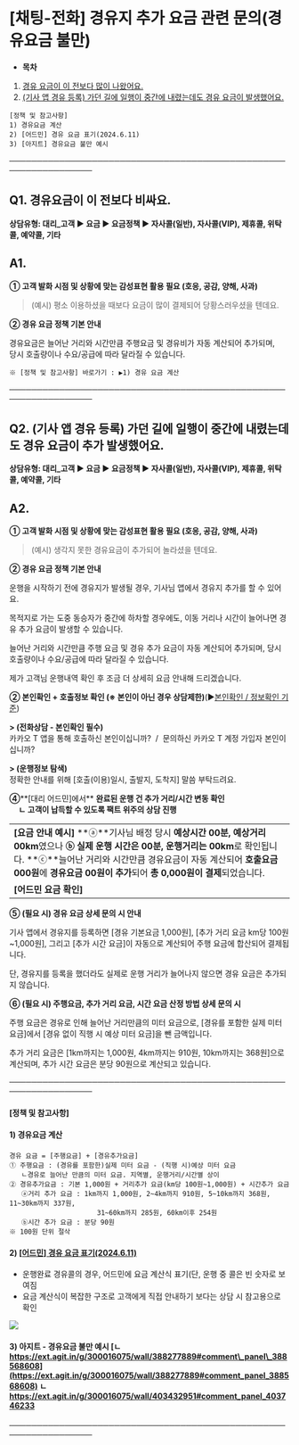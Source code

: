 # [채팅-전화]  경유지 추가 요금 관련 문의(경유요금 불만)

* **목차**

1. [경유 요금이 이 전보다 많이 나왔어요.](#01HQQDB826KTYW29DV3HH2AGQ9)
2. [(기사 앱 경유 등록) 가던 길에 일행이 중간에 내렸는데도 경유 요금이 발생했어요.](#01HXGMBCVRHN17PZZV69H87RV5)

```
[정책 및 참고사항]  
1) 경유요금 계산  
2) [어드민] 경유 요금 표기(2024.6.11)  
3) [아지트] 경유요금 불만 예시
```

─────────────────────────────────────────────────────────────────

**Q1. 경유요금이 이 전보다 비싸요.**
------------------------

**상담유형: **대리\_고객 ▶ 요금** **▶** **요금정책 ▶ 자사콜(일반), 자사콜(VIP), 제휴콜, 위탁콜, 예약콜, 기타****

**A1.**
-------

****① 고객 발화 시점 및 상황에 맞는 감성표현 활용 필요 (호응, 공감, 양해, 사과)****

> (예시) 평소 이용하셨을 때보다 요금이 많이 결제되어 당황스러우셨을 텐데요.

**② 경유 요금 정책 기본 안내**

경유요금은 늘어난 거리와 시간만큼 주행요금 및 경유비가 자동 계산되어 추가되며,  
당시 호출량이나 수요/공급에 따라 달라질 수 있습니다.

```
※ [정책 및 참고사항] 바로가기 : ▶1) 경유 요금 계산
```

─────────────────────────────────────────────────────────────────

**Q2. (기사 앱 경유 등록) 가던 길에 일행이 중간에 내렸는데도 경유 요금이 추가 발생했어요.**
---------------------------------------------------------

**상담유형: **대리\_고객 ▶ 요금** **▶** **요금정책 ▶ 자사콜(일반), 자사콜(VIP), 제휴콜, 위탁콜, 예약콜, 기타****

**A2.**
-------

****① 고객 발화 시점 및 상황에 맞는 감성표현 활용 필요 (호응, 공감, 양해, 사과)****

> (예시) 생각지 못한 경유요금이 추가되어 놀라셨을 텐데요.

**② 경유 요금 정책 기본 안내**

운행을 시작하기 전에 경유지가 발생될 경우, 기사님 앱에서 경유지 추가를 할 수 있어요.

목적지로 가는 도중 동승자가 중간에 하차할 경우에도, 이동 거리나 시간이 늘어나면 경유 추가 요금이 발생할 수 있습니다.

늘어난 거리와 시간만큼 주행 요금 및 경유 추가 요금이 자동 계산되어 추가되며, 당시 호출량이나 수요/공급에 따라 달라질 수 있습니다.

제가 고객님 운행내역 확인 후 조금 더 상세히 요금 안내해 드리겠습니다.

**② 본인확인 + 호출정보 확인 ****(※ 본인이 아닌 경우 상담제한)******(▶[본인확인 / 정보확인 기준](https://kakaomobilitysupport.zendesk.com/hc/ko/articles/42054092774553))

**> (전화상담 - 본인확인 필수)**  
카카오 T 앱을 통해 호출하신 본인이십니까?  /  문의하신 카카오 T 계정 가입자 본인이십니까?

**> (운행정보 탐색)**  
정확한 안내를 위해 [호출(이용)일시, 출발지, 도착지] 말씀 부탁드려요.

**④****[대리 어드민]에서** **완료된 운행 건 추가 거리/시간 변동 확인  
     ㄴ 고객이 납득할 수 있도록 팩트 위주의 상담 진행**

|  |
| --- |
| **[요금 안내 예시]**  **ⓐ**기사님 배정 당시 **예상시간 00분, 예상거리 00km**였으나 **ⓑ 실제 운행 시간은 00분, 운행거리는 00km**로 확인됩니다. **ⓒ**늘어난 거리와 시간만큼 경유요금이 자동 계산되어 **호출요금 000원**에 **경유요금 00원이 추가**되어 **총 0,000원이 결제**되었습니다. |
| **[어드민 요금 확인]** |

**⑤ (필요 시) 경유 요금 상세 문의 시 안내**

기사 앱에서 경유지를 등록하면 [경유 기본요금 1,000원], [추가 거리 요금 km당 100원~1,000원], 그리고 [추가 시간 요금]이 자동으로 계산되어 주행 요금에 합산되어 결제됩니다.

단, 경유지를 등록을 했더라도 실제로 운행 거리가 늘어나지 않으면 경유 요금은 추가되지 않습니다.

**⑥ (필요 시) 주행요금, 추가 거리 요금, 시간 요금 산정 방법 상세 문의 시**

주행 요금은 경유로 인해 늘어난 거리만큼의 미터 요금으로, [경유를 포함한 실제 미터 요금]에서 [경유 없이 직행 시 예상 미터 요금]을 뺀 금액입니다.

추가 거리 요금은 [1km까지는 1,000원, 4km까지는 910원, 10km까지는 368원]으로 계산되며, 추가 시간 요금은 분당 90원으로 계산되고 있습니다.

─────────────────────────────────────────────────────────────────

#### **[정책 및 참고사항]**

#### **1) 경유요금 계산**

```
경유 요금 = [주행요금] + [경유추가요금]  
① 주행요금 : (경유를 포함한)실제 미터 요금 - (직행 시)예상 미터 요금  
   ㄴ경유로 늘어난 만큼의 미터 요금. 지역별, 운행거리/시간별 상이  
② 경유추가요금 : 기본 1,000원 + 거리추가 요금(km당 100원~1,000원) + 시간추가 요금  
   ⓐ거리 추가 요금 : 1km까지 1,000원, 2~4km까지 910원, 5~10km까지 368원, 11~30km까지 337원,  
                      31~60km까지 285원, 60km이후 254원  
   ⓑ시간 추가 요금 : 분당 90원  
※ 100원 단위 절삭  

```

#### **2) [[어드민] 경유 요금 표기(2024.6.11)](https://ext.agit.in/g/300016075/wall/404358424%E3%85%8A)**

* 운행완료 경유콜의 경우, 어드민에 요금 계산식 표기(단, 운행 중 콜은 빈 숫자로 보여짐
* 요금 계산식이 복잡한 구조로 고객에게 직접 안내하기 보다는 상담 시 참고용으로 확인

![](https://kakaomobilitysupport.zendesk.com/hc/article_attachments/37625923916185)

#### **3) 아지트 - 경유요금 불만 예시** [ㄴ https://ext.agit.in/g/300016075/wall/388277889#comment\_panel\_388568608](https://ext.agit.in/g/300016075/wall/388277889#comment_panel_388568608) ㄴ <https://ext.agit.in/g/300016075/wall/403432951#comment_panel_403746233>

─────────────────────────────────────────────────────────────────
